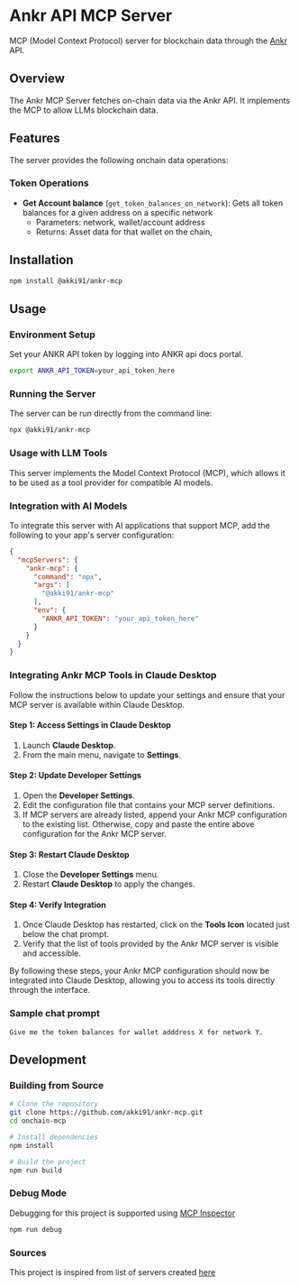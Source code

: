#  Ankr API MCP Server


MCP (Model Context Protocol) server for blockchain data through the [Ankr](https://www.ankr.com/docs/) API.


## Overview

The Ankr MCP Server fetches on-chain data via the Ankr API. It implements the MCP to allow LLMs  blockchain data.

## Features

The server provides the following onchain data operations:

### Token Operations

- **Get Account balance** (`get_token_balances_on_network`): Gets all token balances for a given address on a specific network
    - Parameters: network, wallet/account address
    - Returns: Asset data for that wallet on the chain,

## Installation

```bash
npm install @akki91/ankr-mcp
```

## Usage

### Environment Setup

Set your ANKR API token by logging into ANKR api docs portal.

```bash
export ANKR_API_TOKEN=your_api_token_here
```

### Running the Server

The server can be run directly from the command line:

```bash
npx @akki91/ankr-mcp
```

### Usage with LLM Tools

This server implements the Model Context Protocol (MCP), which allows it to be used as a tool provider for compatible AI models.


### Integration with AI Models

To integrate this server with AI applications that support MCP, add the following to your app's server configuration:


```json
{
  "mcpServers": {
    "ankr-mcp": {
      "command": "npx",
      "args": [
        "@akki91/ankr-mcp"
      ],
      "env": {
        "ANKR_API_TOKEN": "your_api_token_here"
      }
    }
  }
}
```
### Integrating Ankr MCP Tools in Claude Desktop

Follow the instructions below to update your settings and ensure that your MCP server is available within Claude Desktop.

#### Step 1: Access Settings in Claude Desktop

1. Launch **Claude Desktop**.
2. From the main menu, navigate to **Settings**.

#### Step 2: Update Developer Settings

1. Open the **Developer Settings**.
2. Edit the configuration file that contains your MCP server definitions.
3. If MCP servers are already listed, append your Ankr MCP configuration to the existing list. Otherwise, copy and paste the entire above configuration for the Ankr MCP server.

#### Step 3: Restart Claude Desktop

1. Close the **Developer Settings** menu.
2. Restart **Claude Desktop** to apply the changes.

#### Step 4: Verify Integration

1. Once Claude Desktop has restarted, click on the **Tools Icon** located just below the chat prompt.
2. Verify that the list of tools provided by the Ankr MCP server is visible and accessible.

By following these steps, your Ankr MCP configuration should now be integrated into Claude Desktop, allowing you to access its tools directly through the interface.

### Sample chat prompt

```
Give me the token balances for wallet adddress X for network Y.
```
## Development

### Building from Source

```bash
# Clone the repository
git clone https://github.com/akki91/ankr-mcp.git
cd onchain-mcp

# Install dependencies
npm install

# Build the project
npm run build
```

### Debug Mode
Debugging for this project is supported using [MCP Inspector](https://github.com/modelcontextprotocol/inspector)

```bash
npm run debug
```


### Sources 
This project is inspired from list of servers created [here](https://github.com/modelcontextprotocol/servers/) 
